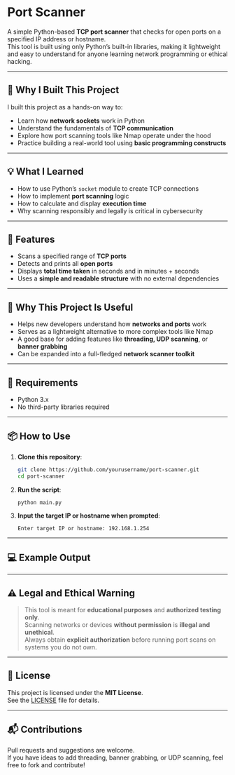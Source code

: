 # Port Scanner

A simple Python-based **TCP port scanner** that checks for open ports on a specified IP address or hostname.  
This tool is built using only Python’s built-in libraries, making it lightweight and easy to understand for anyone learning network programming or ethical hacking.

---

## 🎯 Why I Built This Project

I built this project as a hands-on way to:
- Learn how **network sockets** work in Python
- Understand the fundamentals of **TCP communication**
- Explore how port scanning tools like Nmap operate under the hood
- Practice building a real-world tool using **basic programming constructs**

---

## 💡 What I Learned

- How to use Python’s `socket` module to create TCP connections
- How to implement **port scanning** logic
- How to calculate and display **execution time**
- Why scanning responsibly and legally is critical in cybersecurity

---

## 🚀 Features

- Scans a specified range of **TCP ports**
- Detects and prints all **open ports**
- Displays **total time taken** in seconds and in minutes + seconds
- Uses a **simple and readable structure** with no external dependencies

---

## 📌 Why This Project Is Useful

- Helps new developers understand how **networks and ports** work
- Serves as a lightweight alternative to more complex tools like Nmap
- A good base for adding features like **threading, UDP scanning**, or **banner grabbing**
- Can be expanded into a full-fledged **network scanner toolkit**

---

## 🧰 Requirements

- Python 3.x
- No third-party libraries required

---

## 📦 How to Use

1. **Clone this repository**:

    ```bash
    git clone https://github.com/yourusername/port-scanner.git
    cd port-scanner
    ```

2. **Run the script**:

    ```bash
    python main.py
    ```

3. **Input the target IP or hostname when prompted**:

    ```text
    Enter target IP or hostname: 192.168.1.254
    ```

---

## 💻 Example Output



---

## ⚠️ Legal and Ethical Warning

> This tool is meant for **educational purposes** and **authorized testing only**.  
> Scanning networks or devices **without permission** is **illegal and unethical**.  
> Always obtain **explicit authorization** before running port scans on systems you do not own.

---

## 📄 License

This project is licensed under the **MIT License**.  
See the [LICENSE](LICENSE) file for details.

---

## 📬 Contributions

Pull requests and suggestions are welcome.  
If you have ideas to add threading, banner grabbing, or UDP scanning, feel free to fork and contribute!


